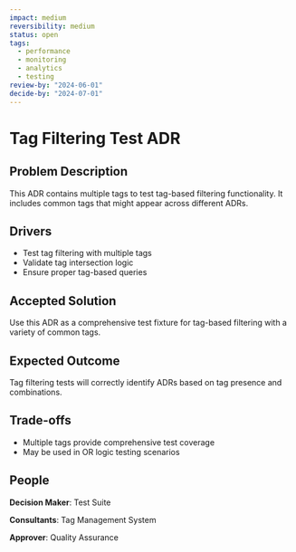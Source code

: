 ```yaml
---
impact: medium
reversibility: medium
status: open
tags: 
  - performance
  - monitoring
  - analytics
  - testing
review-by: "2024-06-01"
decide-by: "2024-07-01"
---
```

# Tag Filtering Test ADR

## Problem Description
This ADR contains multiple tags to test tag-based filtering functionality. It includes common tags that might appear across different ADRs.

## Drivers
* Test tag filtering with multiple tags
* Validate tag intersection logic
* Ensure proper tag-based queries

## Accepted Solution
Use this ADR as a comprehensive test fixture for tag-based filtering with a variety of common tags.

## Expected Outcome
Tag filtering tests will correctly identify ADRs based on tag presence and combinations.

## Trade-offs
* Multiple tags provide comprehensive test coverage
* May be used in OR logic testing scenarios

## People
**Decision Maker**: Test Suite

**Consultants**: Tag Management System

**Approver**: Quality Assurance